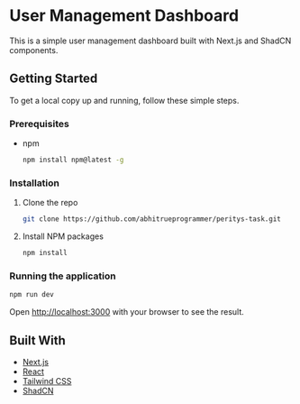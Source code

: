 # User Management Dashboard

This is a simple user management dashboard built with Next.js and ShadCN components.

## Getting Started

To get a local copy up and running, follow these simple steps.

### Prerequisites

* npm
  ```sh
  npm install npm@latest -g
  ```

### Installation

1. Clone the repo
   ```sh
   git clone https://github.com/abhitrueprogrammer/peritys-task.git
   ```
2. Install NPM packages
   ```sh
   npm install
   ```

### Running the application

```bash
npm run dev
```

Open [http://localhost:3000](http://localhost:3000) with your browser to see the result.

## Built With

* [Next.js](https://nextjs.org/)
* [React](https://reactjs.org/)
* [Tailwind CSS](https://tailwindcss.com/)
* [ShadCN](https://ui.shadcn.com/)